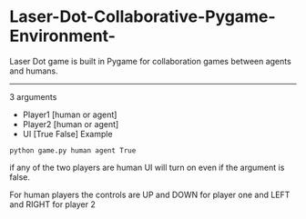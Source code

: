 # Laser-Dot-Collaborative-Pygame-Environment-
Laser Dot game is built in Pygame for collaboration games between agents and humans.

---
3 arguments
* Player1 [human or agent]
* Player2 [human or agent]
* UI [True False]
Example
```
python game.py human agent True
```
if any of the two players are human UI will turn on even if the argument is false.

For human players the controls are UP and DOWN for player one and LEFT and RIGHT for player 2
